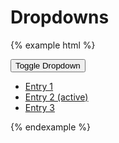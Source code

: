 # Dropdowns

{% example html %}
<div class="btn-group dropdown">
    <button class="btn btn-default" type="button">Toggle Dropdown</button>
    <ul class="dropdown-menu open">
        <li><a href="#">Entry 1</a></li>
        <li class="active"><a href="#">Entry 2 (active)</a></li>
        <li><a href="#">Entry 3</a></li>
    </ul>
</div>
{% endexample %}